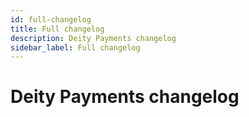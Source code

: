 ```yaml
---
id: full-changelog
title: Full changelog
description: Deity Payments changelog
sidebar_label: Full changelog
---
```


# Deity Payments changelog